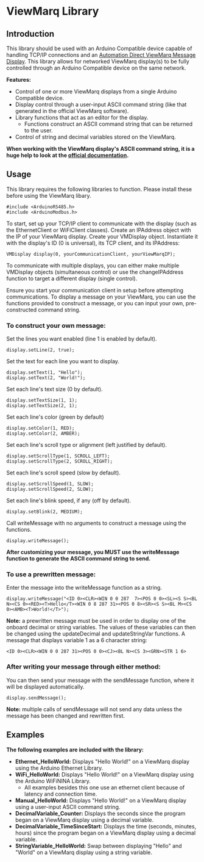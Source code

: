 
# ViewMarq Library
## Introduction
This library should be used with an Arduino Compatible device capable of handling TCP/IP connections and an [Automation Direct ViewMarq Message Display](https://www.automationdirect.com/adc/shopping/catalog/hmi_(human_machine_interface)/viewmarq_led_message_displays). This library allows for networked ViewMarq display(s) to be fully controlled through an Arduino Compatible device on the same network.

**Features:**
 - Control of one or more ViewMarq displays from a single Arduino Compatible device.
 - Display control through a user-input ASCII command string (like that generated in the official ViewMarq software).
 - Library functions that act as an editor for the display.
   - Functions construct an ASCII command string that can be returned to the user.
 - Control of string and decimal variables stored on the ViewMarq.

**When working with the ViewMarq display's ASCII command string, it is a huge help to look at the [official documentation](https://cdn.automationdirect.com/static/manuals/mduserm/appxa.pdf).**

## Usage
This library requires the following libraries to function. Please install these before using the ViewMarq libary.

```
#include <ArduinoRS485.h>  
#include <ArduinoModbus.h>  
```

To start, set up your TCP/IP client to communicate with the display (such as the EthernetClient or WiFiClient classes).
Create an IPAddress object with the IP of your ViewMarq display.
Create your VMDisplay object. Instantiate it with the display's ID (0 is universal), its TCP client, and its IPAddress:

`VMDisplay display(0, yourCommunicationClient, yourViewMarqIP);`

To communicate with multiple displays, you can either make multiple VMDisplay objects (simultaneous control) or use the changeIPAddress function to target a different display (single control).

Ensure you start your communication client in setup before attempting communications.
To display a message on your ViewMarq, you can use the functions provided to construct a message, or you can input your own, pre-constructed command string.

### To construct your own message:
Set the lines you want enabled (line 1 is enabled by default).

`display.setLine(2, true);`

Set the text for each line you want to display.

```
display.setText(1, "Hello");
display.setText(2, "World!");
```

Set each line's text size (0 by default).

```
display.setTextSize(1, 1);
display.setTextSize(2, 1);
```

Set each line's color (green by default)

```
display.setColor(1, RED);
display.setColor(2, AMBER);
```

Set each line's scroll type or alignment (left justified by default).

```
display.setScrollType(1, SCROLL_LEFT);
display.setScrollType(2, SCROLL_RIGHT);
```

Set each line's scroll speed (slow by default).
```
display.setScrollSpeed(1, SLOW);
display.setScrollSpeed(2, SLOW);
```

Set each line's blink speed, if any (off by default).

`display.setBlink(2, MEDIUM);`

Call writeMessage with no arguments to construct a message using the functions.

`display.writeMessage();`

**After customizing your message, you MUST use the writeMessage function to generate the ASCII command string to send.**
### To use a prewritten message:
Enter the message into the writeMessage function as a string.

`display.writeMessage("<ID 0><CLR><WIN 0 0 287  7><POS 0 0><SL><S S><BL N><CS 0><RED><T>Hello</T><WIN 0 8 287 31><POS 0 8><SR><S S><BL M><CS 0><AMB><T>World!</T>");`

**Note:** a prewritten message must be used in order to display one of the onboard decimal or string variables. The values of these variables can then be changed using the updateDecimal and updateStringVar functions. 
A message that displays variable 1 as a 6 character string:

`<ID 0><CLR><WIN 0 0 287 31><POS 0 0><CJ><BL N><CS 3><GRN><STR 1 6>`

### After writing your message through either method:
You can then send your message with the sendMessage function, where it will be displayed automatically.

`display.sendMessage();`

**Note:** multiple calls of sendMessage will not send any data unless the message has been changed and rewritten first.

## Examples
**The following examples are included with the library:**
 - **Ethernet_HelloWorld:** Displays "Hello World!" on a ViewMarq display using the Arduino Ethernet Library.
 - **WiFi_HelloWorld:** Displays "Hello World!" on a ViewMarq display using the Arduino WiFiNINA Library.
   - All examples besides this one use an ethernet client because of latency and connection time.
 - **Manual_HelloWorld:** Displays "Hello World!" on a ViewMarq display using a user-input ASCII command string.
 - **DecimalVariable_Counter:** Displays the seconds since the program began on a ViewMarq display using a decimal variable.
 - **DecimalVariable_TimeSinceStart:** Displays the time (seconds, minutes, hours) since the program began on a ViewMarq display using a decimal variable.
 - **StringVariable_HelloWorld:** Swap between displaying "Hello" and "World" on a ViewMarq display using a string variable.
